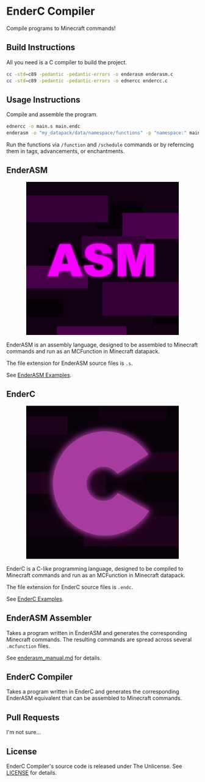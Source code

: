 # EnderC Compiler

Compile programs to Minecraft commands!

## Build Instructions

All you need is a C compiler to build the project.

```sh
cc -std=c89 -pedantic -pedantic-errors -o enderasm enderasm.c
cc -std=c89 -pedantic -pedantic-errors -o ednercc endercc.c
```

## Usage Instructions

Compile and assemble the program.

```sh
ednercc -o main.s main.endc
enderasm -o "my_datapack/data/namespace/functions" -p "namespace:" main.s
```

Run the functions via `/function` and `/schedule` commands or by referncing them in tags,
advancements, or enchantments.

## EnderASM

<p align=center>
  <img src="./images/enderasm_logo1024.png" alt="EnderASM Logo" width=400>
</p>

EnderASM is an assembly language, designed to be assembled to Minecraft commands and run as an
MCFunction in Minecraft datapack.

The file extension for EnderASM source files is `.s`.

See [EnderASM Examples](./examples_enderasm/).

## EnderC

<p align=center>
  <img src="./images/enderc_logo1024.png" alt="EnderC Logo" width=400>
</p>

EnderC is a C-like programming language, designed to be compiled to Minecraft commands and run as
an MCFunction in Minecraft datapack.

The file extension for EnderC source files is `.endc`.

See [EnderC Examples](./examples_enderc/).

## EnderASM Assembler

Takes a program written in EnderASM and generates the corresponding Minecraft commands.
The resulting commands are spread across several `.mcfunction` files.

See [enderasm_manual.md](./enderasm_manual.md) for details.

## EnderC Compiler

Takes a program written in EnderC and generates the corresponding EnderASM equivalent that can be
assembled to Minecraft commands.

## Pull Requests

I'm not sure...

## License

EnderC Compiler's source code is released under The Unlicense.
See [LICENSE](./LICENSE) for details.

